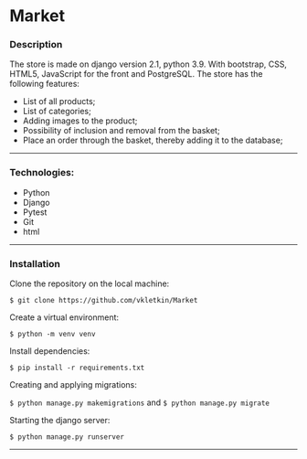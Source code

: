 # Market

### Description

The store is made on django version 2.1, python 3.9. With bootstrap, CSS, HTML5, JavaScript for the front and PostgreSQL.
The store has the following features:

- List of all products;
- List of categories;
- Adding images to the product;
- Possibility of inclusion and removal from the basket;
- Place an order through the basket, thereby adding it to the database;

---

### Technologies:
* Python
* Django
* Pytest
* Git
* html

---

### Installation
Clone the repository on the local machine:

```$ git clone https://github.com/vkletkin/Market```

 Create a virtual environment:
 
 ```$ python -m venv venv```
 
 Install dependencies:

```$ pip install -r requirements.txt```

Creating and applying migrations:

```$ python manage.py makemigrations``` and  ```$ python manage.py migrate```

Starting the django server:

```$ python manage.py runserver```

---
